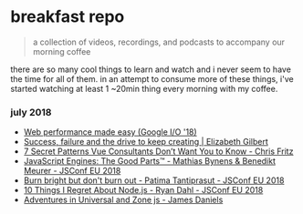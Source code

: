 # breakfast repo
> a collection of videos, recordings, and podcasts to accompany our morning coffee

there are so many cool things to learn and watch and i never seem to have the time for all of them. in an attempt to consume more of these things, i've started watching at least 1 ~20min thing every morning with my coffee.

### july 2018

- [Web performance made easy (Google I/O '18)](https://www.youtube.com/watch?v=Mv-l3-tJgGk)
- [Success, failure and the drive to keep creating | Elizabeth Gilbert](https://www.youtube.com/watch?v=_waBFUg_oT8)
- [7 Secret Patterns Vue Consultants Don’t Want You to Know - Chris Fritz](https://www.youtube.com/watch?v=7lpemgMhi0k)
- [JavaScript Engines: The Good Parts™ - Mathias Bynens & Benedikt Meurer - JSConf EU 2018](https://www.youtube.com/watch?v=5nmpokoRaZI)
- [Burn bright but don't burn out - Patima Tantiprasut - JSConf EU 2018](https://www.youtube.com/watch?v=Bys_QWm5rDE)
- [10 Things I Regret About Node.js - Ryan Dahl - JSConf EU 2018](https://www.youtube.com/watch?v=M3BM9TB-8yA)
- [Adventures in Universal and Zone js - James Daniels](https://www.youtube.com/watch?v=11aHc2VqI6g)
